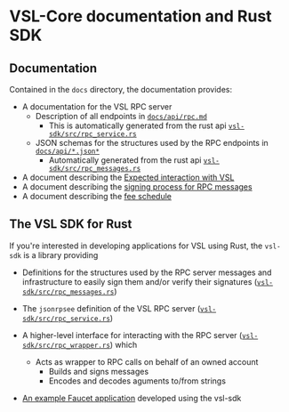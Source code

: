 # VSL-Core documentation and Rust SDK

## Documentation

Contained in the `docs` directory, the documentation provides:

- A documentation for the VSL RPC server
  - Description of all endpoints in [`docs/api/rpc.md`](docs/api/rpc.md)
    - This is automatically generated from the rust api [`vsl-sdk/src/rpc_service.rs`](vsl-sdk/src/rpc_service.rs)
  - JSON schemas for the structures used by the RPC endpoints in [`docs/api/*.json*`](docs/api)
    - Automatically generated from the rust api [`vsl-sdk/src/rpc_messages.rs`](vsl-sdk/src/rpc_messages.rs)
- A document describing the [Expected interaction with VSL](docs/flow.md)
- A document describing the [signing process for RPC messages](docs/signing.md)
- A document describing the [fee schedule](docs/fee-schedule.md)

## The VSL SDK for Rust

If you're interested in developing applications for VSL using Rust, the `vsl-sdk`
is a library providing

- Definitions for the structures used by the RPC server messages
  and infrastructure to easily sign them and/or verify their signatures
  ([`vsl-sdk/src/rpc_messages.rs`](vsl-sdk/src/rpc_messages.rs))

- The `jsonrpsee` definition of the VSL RPC server ([`vsl-sdk/src/rpc_service.rs`](vsl-sdk/src/rpc_service.rs))

- A higher-level interface for interacting with the RPC server
   ([`vsl-sdk/src/rpc_wrapper.rs`](vsl-sdk/src/rpc_wrapper.rs)) which
  - Acts as wrapper to RPC calls on behalf of an owned account
    - Builds and signs messages
    - Encodes and decodes aguments to/from strings

- [An example Faucet application](vsl-sdk/examples/faucet/README.md) developed using the vsl-sdk

